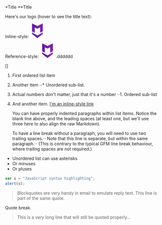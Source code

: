 
*Title
**Title

Here's our logo (hover to see the title text):

Inline-style:
![alt text](https://github.com/adam-p/markdown-here/raw/master/src/common/images/icon48.png "Logo Title Text 1")

Reference-style:
![alt text][logo]
.dddddd

[]

[logo]: https://github.com/adam-p/markdown-here/raw/master/src/common/images/icon48.png "Logo Title Text 2"

1. First ordered list item
2. Another item
⋅⋅* Unordered sub-list.
1. Actual numbers don't matter, just that it's a number
⋅⋅1. Ordered sub-list
4. And another item.
[I'm an inline-style link](https://www.google.com)


   You can have properly indented paragraphs within list items. Notice the blank line above, and the leading spaces (at least one, but we'll use three here to also align the raw Markdown).

   To have a line break without a paragraph, you will need to use two trailing spaces.⋅⋅
   Note that this line is separate, but within the same paragraph.⋅⋅
   (This is contrary to the typical GFM line break behaviour, where trailing spaces are not required.)

- Unordered list can use asterisks
- Or minuses
- Or pluses

```javascript
var s = "JavaScript syntax highlighting";
alert(s);
```



> Blockquotes are very handy in email to emulate reply text.
> This line is part of the same quote.

Quote break.

> This is a very long line that will still be quoted properly...
